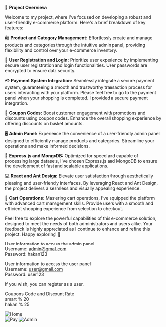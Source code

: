 📌 **Project Overview:**

Welcome to my project, where I've focused on developing a robust and user-friendly e-commerce platform. Here's a brief breakdown of key features:

🛍️ **Product and Category Management:**
Effortlessly create and manage products and categories through the intuitive admin panel, providing flexibility and control over your e-commerce inventory.

👥 **User Registration and Login:**
Prioritize user experience by implementing secure user registration and login functionalities. User passwords are encrypted to ensure data security.

💳 **Payment System Integration:**
Seamlessly integrate a secure payment system, guaranteeing a smooth and trustworthy transaction process for users interacting with your platform.
Please feel free to go to the payment panel when your shopping is completed. I provided a secure payment integration.

🎁 **Coupon Codes:**
Boost customer engagement with promotions and discounts using coupon codes. Enhance the overall shopping experience by offering discounts on basket amounts.

🖥️ **Admin Panel:**
Experience the convenience of a user-friendly admin panel designed to efficiently manage products and categories. Streamline your operations and make informed decisions.

🚀 **Express.js and MongoDB:**
Optimized for speed and capable of processing large datasets, I've chosen Express.js and MongoDB to ensure the development of fast and scalable applications.
    
💻 **React and Ant Design:**
Elevate user satisfaction through aesthetically pleasing and user-friendly interfaces. By leveraging React and Ant Design, the project delivers a seamless and visually appealing experience.

🛒 **Cart Operations:**
Mastering cart operations, I've equipped the platform with advanced cart management skills. Provide users with a smooth and efficient shopping experience from selection to checkout.

Feel free to explore the powerful capabilities of this e-commerce solution, designed to meet the needs of both administrators and users alike. Your feedback is highly appreciated as I continue to enhance and refine this project. Happy exploring! 🚀

User information to access the admin panel   
Username: admin@gmail.com   
Password: hakan123   
 
User information to access the user panel   
Username: user@gmail.com  
Password: user123  

If you wish, you can register as a user.

Coupons Code and Discount Rate    
smart	% 20	  
hakan	% 25   

![Home](https://i.hizliresim.com/io0zlor.gif "Home")  
![Pay](https://i.hizliresim.com/7uy7n34.gif "Pay") 
![Admin](https://i.hizliresim.com/3ldyv6i.gif "Admin") 
